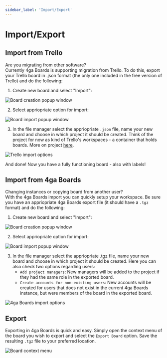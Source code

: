 ```yaml
---
sidebar_label: 'Import/Export'
---
```


# Import/Export

## Import from Trello

Are you migrating from other software?\
Currently 4ga Boards is supporting migration from Trello. To do this, export your Trello board in .json format (the only one included in the free version of Trello) and do the following:

1. Create new board and select "Import":

![Board creation popup window](/img/boardcreate_en.png)

2. Select appriopriate option for import:

![Board import popup window](/img/importboard_en.png)

3. In the file manager select the appriopriate `.json` file, name your new board and choose in which project it should be created. Think of the project for now as kind of Trello's workspaces - a container that holds boards. More on project [here](./project).

 ![Trello import options](/img/importboardtrello_en.png)

 And done! Now you have a fully functioning board - also with labels!

 ## Import from 4ga Boards

 Changing instances or copying board from another user?\
  With the 4ga Boards import you can quickly setup your workspace. Be sure you have an appriopriate 4ga Boards export file (it should have a `.tgz` format) and do the following:

 1. Create new board and select "Import":

![Board creation popup window](/img/boardcreate_en.png)

2. Select appriopriate option for import:

![Board import popup window](/img/importboard_en.png)

3. In the file manager select the appriopriate .tgz file, name your new board and choose in which project it should be created. Here you can also check two options regarding users:
   - `Add project managers`: New managers will be added to the project if they had the same role in the exported board.
   - `Create accounts for non-existing users`: New accounts will be created for users that does not exist in the current 4ga Boards instance, but were members of the board in the exported board.

 ![4ga Boards import options](/img/importboard4ga_en.png)

 ## Export

Exporting in 4ga Boards is quick and easy. Simply open the context menu of the board you wish to export and select the `Export Board` option. Save the resulting `.tgz` file to your preferred location.  

![Board context menu](/img/boardmenu_en.png)